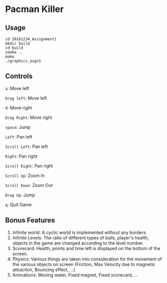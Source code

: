 # Pacman Killer

## Usage
```
cd 20161234_Assignment1
mkdir build
cd build
cmake ..
make
./graphics_asgn1
```

## Controls

`a`: Move left

`Drag left`: Move left

`d`: Move right

`Drag Right`: Move right

`space`: Jump

`Left`: Pan left

`Scroll Left`: Pan left

`Right`: Pan right

`Scroll Right`: Pan right

`Scroll Up`: Zoom In

`Scroll Down`: Zoom Out

`Drag Up`: Jump

`q`: Quit Game


## Bonus Features

1. Infinite world: A cyclic world is implemented without any borders.
2. Infinite Levels: The ratio of different types of balls, player's health, objects in the game are changed according to the level number.
3. Scorecard: Health, points and time left is displayed on the bottom of the screen.
4. Physics: Various things are taken into consideration for the movement of the various objects on screen (Friction, Max Velocity due to magnetic attraction, Bouncing effect, ...)
5. Animations: Moving water, Fixed magnet, Fixed scorecard, ...